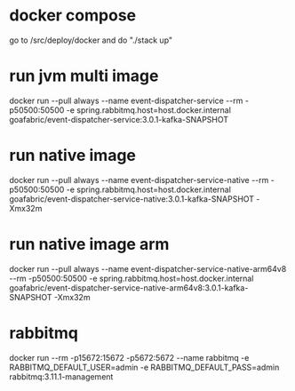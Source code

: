 # docker compose
go to /src/deploy/docker and do "./stack up"

# run jvm multi image
docker run --pull always --name event-dispatcher-service --rm -p50500:50500 -e spring.rabbitmq.host=host.docker.internal goafabric/event-dispatcher-service:3.0.1-kafka-SNAPSHOT

# run native image
docker run --pull always --name event-dispatcher-service-native --rm -p50500:50500 -e spring.rabbitmq.host=host.docker.internal goafabric/event-dispatcher-service-native:3.0.1-kafka-SNAPSHOT -Xmx32m

# run native image arm
docker run --pull always --name event-dispatcher-service-native-arm64v8 --rm -p50500:50500 -e spring.rabbitmq.host=host.docker.internal goafabric/event-dispatcher-service-native-arm64v8:3.0.1-kafka-SNAPSHOT -Xmx32m
                                              
# rabbitmq
docker run --rm -p15672:15672 -p5672:5672 --name rabbitmq -e RABBITMQ_DEFAULT_USER=admin -e RABBITMQ_DEFAULT_PASS=admin rabbitmq:3.11.1-management